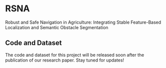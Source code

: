 # RSNA
Robust and Safe Navigation in Agriculture: Integrating Stable Feature-Based Localization and Semantic Obstacle Segmentation

## Code and Dataset
The code and dataset for this project will be released soon after the publication of our research paper. Stay tuned for updates!
